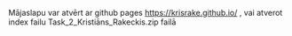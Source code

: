 Mājaslapu var atvērt ar github pages https://krisrake.github.io/ , vai atverot index failu Task_2_Kristiāns_Rakeckis.zip failā
